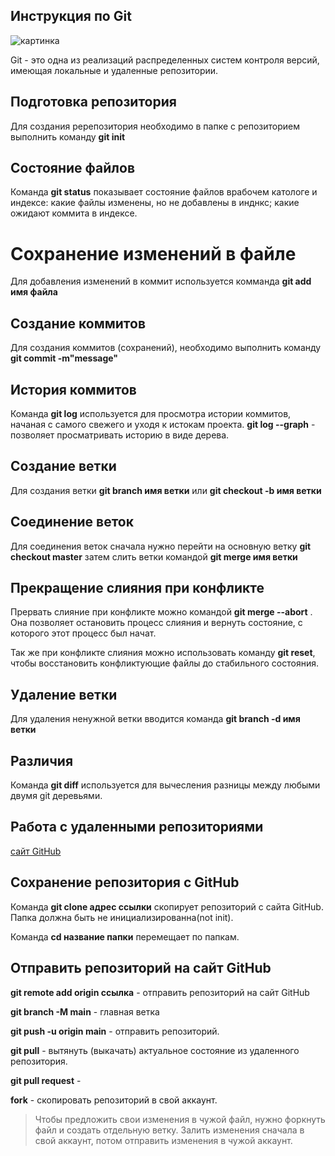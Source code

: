 ## **Инструкция по Git**

![картинка](Picture.jpeg)


Git - это одна из реализаций распределенных систем контроля версий, имеющая локальные и удаленные репозитории.

## Подготовка репозитория

Для создания ререпозитория необходимо в папке с репозиторием выполнить команду **git init**

## Состояние файлов
Команда **git status** показывает состояние файлов врабочем катологе и индексе: какие файлы изменены, но не добавлены в инднкс; какие ожидают коммита в индексе.

# Сохранение изменений в файле

Для добавления изменений в коммит используется комманда **git add имя файла**

## Создание коммитов

Для создания коммитов (сохранений), необходимо выполнить команду **git commit -m"message"**

## История коммитов

Команда **git log** используется для просмотра истории коммитов, начаная с самого свежего и уходя к истокам проекта.
**git log --graph** - позволяет просматривать историю в виде дерева.

## Создание ветки

Для создания ветки **git branch имя ветки** или **git checkout -b имя ветки**

## Соединение веток

Для соединения веток сначала нужно перейти на основную ветку **git checkout master** затем слить ветки командой **git merge имя ветки** 

## Прекращение слияния при конфликте

Прервать слияние при конфликте можно командой **git merge --abort** . Она позволяет остановить процесс слияния и вернуть состояние, с которого этот процесс был начат.

Так же при конфликте слияния можно использовать команду **git reset**, чтобы восстановить конфликтующие файлы до стабильного состояния.

## Удаление ветки

Для удаления ненужной ветки вводится команда **git branch -d имя ветки**

## Различия
Команда **git diff** используется для вычесления разницы между любыми двумя git деревьями.

## Работа с удаленными репозиториями

[сайт GitHub](github.com)

## Сохранение репозитория с GitHub

Команда **git clone адрес ссылки** скопирует репозиторий с сайта GitHub. Папка должна быть не инициализированна(not init).

Команда **cd название папки** перемещает по папкам.

## Отправить репозиторий на сайт GitHub

**git remote add origin ссылка** - отправить репозиторий на сайт GitHub

**git branch -M main** - главная ветка

**git push -u origin main** - отправить репозиторий.

**git pull** - вытянуть (выкачать) актуальное состояние из удаленного репозитория.

**git pull request** - 

**fork** - скопировать репозиторий в свой аккаунт.

>Чтобы предложить свои изменения в чужой файл, нужно форкнуть файл и создать отдельную ветку. Залить изменения сначала в свой аккаунт, потом отправить изменения в чужой аккаунт.


